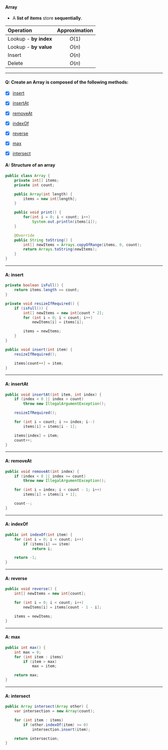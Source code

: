 #### Array
- A **list of items** store **sequentially**.

| Operation | Approximation |
| :--- | :---: |
| Lookup - **by index** | $O(1)$ |
| Lookup - **by value** | $O(n)$ |
| Insert | $O(n)$ |
| Delete | $O(n)$ |

---
#### Q: Create an Array is composed of the following methods:
- [x] [insert](#a-insert)
- [x] [insertAt](#a-insertat)
- [x] [removeAt](#a-removeat)
- [x] [indexOf](#a-indexof)
- [x] [reverse](#a-reverse)
- [x] [max](#a-max)
- [x] [intersect](#a-intersect)


#### A: Structure of an array
```Java
public class Array {
    private int[] items;
    private int count;

    public Array(int length) {
        items = new int[length];
    }

    public void print() {
        for(int i = 0; i < count; i++)
            System.out.println(items[i]);
    }

    @Override
    public String toString() {
        int[] newItems = Arrays.copyOfRange(items, 0, count);
        return Arrays.toString(newItems);
    }
}
```
---
#### A: insert
```Java
private boolean isFull() {
    return items.length == count;
}

private void resizeIfRequired() {
    if (isFull()) {
        int[] newItems = new int[count * 2];
        for (int i = 0; i < count; i++)
            newItems[i] = items[i];

        items = newItems;
    }
}

public void insert(int item) {
    resizeIfRequired();

    items[count++] = item;
}
```
---
#### A: insertAt
```Java
public void insertAt(int item, int index) {
    if (index < 0 || index > count)
        throw new IllegalArgumentException();

    resizeIfRequired();

    for (int i = count; i >= index; i--)
        items[i] = items[i - 1];

    items[index] = item;
    count++;
}
```
---
#### A: removeAt
```Java
public void removeAt(int index) {
    if (index < 0 || index >= count)
        throw new IllegalArgumentException();

    for (int i = index; i < count - 1; i++)
        items[i] = items[i + 1];

    count--;
}
```
---
#### A: indexOf
```Java
public int indexOf(int item) {
    for (int i = 0; i < count; i++)
        if (items[i] == item)
            return i;

    return -1;
}
```
---
#### A: reverse
```Java
public void reverse() {
    int[] newItems = new int[count];

    for (int i = 0; i < count; i++)
        newItems[i] = items[count - 1 - i];

    items = newItems;
}
```
---
#### A: max
```Java
public int max() {
    int max = 0;
    for (int item : items)
        if (item > max)
            max = item;

    return max;
}
```
---
#### A: intersect
```Java
public Array intersect(Array other) {
    var intersection = new Array(count);

    for (int item : items)
        if (other.indexOf(item) >= 0)
            intersection.insert(item);

    return intersection;
}
```